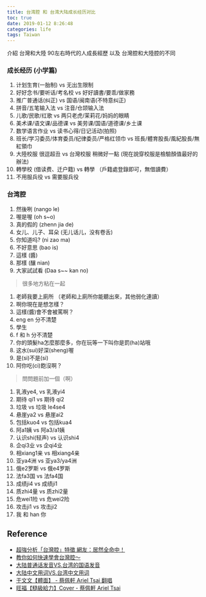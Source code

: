 ```yaml
---
title: 台湾腔 和 台湾大陆成长经历对比
toc: true
date: 2019-01-12 8:26:48
categories: life
tags: Taiwan
---
```


介紹 台灣和大陸 90左右時代的人成長經歷 以及 台灣腔和大陸腔的不同

<!-- more -->

### 成长经历 (小学篇)

1. 计划生育(一胎制) vs 无出生限制
2. 好好念书/要听话/考名校 vs 好好讀書/要乖/做家務
3. 推广普通话(纠正) vs 国语/闽南语(不特意纠正)
4. 拼音/五笔输入法 vs 注音/仓颉输入法
5. 儿歌/民歌/红歌 vs 两只老虎/茉莉花/妈妈的眼睛
6. 美术课/语文课/品德课 vs 美劳课/国语/道德课/乡土课
7. 数学语言作业 vs 读书心得/日记活动(拍照)
8. 班长/学习委员/体育委员/纪律委员/严格红领巾 vs 班長/體育股長/風紀股長/無紅領巾
9. 大陸校服 很逗超丑 vs 台灣校服 稍微好一點  (現在說穿校服是檢驗顏值最好的辦法)
10. 轉學校 (借读费、迁户籍) vs 轉學 （戶籍處登錄即可，無借讀費）
11. 不用服兵役 vs 需要服兵役

### 台湾腔

1. 然後咧 (nango le)
2. 喔是喔 (oh s~o)
3. 真的假的 (zhenn jia de)
4. 女儿、儿子、耳朵 (无儿话儿，没有卷舌)
5. 你知道吗? (ni zao ma)
6. 不好意思 (bao is)
7. 這樣 (醬)
8. 那樣 (釀 nian)
9. 大家試試看 (Daa s~~ kan no)

> 很多地方粘在一起

1. 老師我要上廁所 （老師和上廁所你能聽出來，其他弱化連讀）
2. 啊你現在是想怎樣？
3. 這樣(醬)會不會被罵啊？
4. eng en 分不清楚
5. 學生 
6. f 和 h 分不清楚
7. 你的頭髮ha怎麼那麼多，你在玩等一下叫你是罰(ha)站哦
8. 这水(sui)好深(sheng)喔
9. 是(si)不是(si)
10. 阿你吃(ci)飽沒啊？

> 問問題前加一個（啊）

 1. 乳液ye4, vs 乳液yi4
 2. 期待 qi1 vs 期待 qi2
 3. 垃圾 vs 垃圾 le4se4
 4. 悬崖ya2 vs 悬崖ai2
 5. 包括kuo4 vs 包括kua4
 6. 阿a1姨 vs 阿a3/a1姨
 7. 认识shi(轻声) vs 认识shi4
 8. 企qi3业 vs 企qi4业
 9. 相xiang1亲 vs 相xiang4亲
 10. 亚ya4洲 vs 亚ya3/ya4洲
 11. 俄e2罗斯 vs 俄e4罗斯
 12. 法fa3国 vs 法fa4国
 13. 成绩ji4 vs 成绩ji1
 14. 质zhi4量 vs 质zhi2量
 15. 危wei1险 vs 危wei2险
 16. 攻击ji1 vs 攻击ji2
 17. 我 和 han 你

## Reference

- [超強分析「台灣腔」特徵 網友：居然全命中！][1]
- [教你如何快速學會台灣腔～][2]
- [大陆普通话发音VS.台湾的国语发音][3]
- [大陆中文用词VS.台湾中文用词][6]
- [于文文【體面】 - 蔡佩軒 Ariel Tsai 翻唱][4]
- [旺福【糙級給力】Cover - 蔡佩軒 Ariel Tsai][5]

[1]: https://www.youtube.com/watch?v=mXczInUmFXc
[2]: https://www.youtube.com/watch?v=jPgLncaBpXI
[3]: https://www.youtube.com/watch?v=Pmyi8olK_qg
[4]: https://www.youtube.com/watch?v=ZY16E9gstQA&index=2&list=RDuXKZ7mZ19xI
[5]: https://www.youtube.com/watch?v=uXKZ7mZ19xI&start_radio=1&list=RDuXKZ7mZ19xI
[6]: https://www.youtube.com/watch?v=u2I8V-jIGgs